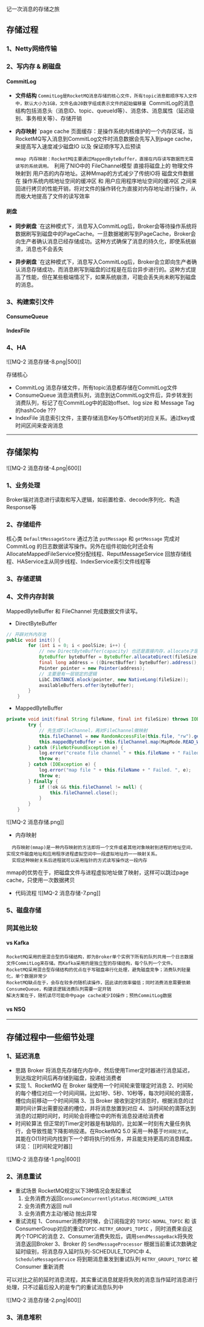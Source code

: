 记一次消息的存储之旅

## 存储过程

### 1、Netty网络传输


### 2、写内存 & 刷磁盘

#### CommitLog

- **文件结构**
	`CommitLog是RocketMQ消息存储的核心文件，所有topic消息都顺序写入文件中，默认大小为1GB，文件名由20数字组成表示文件的起始偏移量
	`CommitLog的消息结构包括消息头（消息ID、topic、queueId等）、消息体、消息属性（延迟级别、事务相关等）、存储开销

- **内存映射**
	`page cache 页面缓存：是操作系统内核维护的一个内存区域，当RocketMQ写入消息到CommitLog文件时消息数据会先写入到page cache，来提高写入速度减少磁盘IO 以及 保证顺序写入后预读

	`mmap 内存映射：RocketMQ主要通过MappedByteBuffer，直接在内存读写数据而无需读写的系统调用。
	`利用了NIO中的 FileChannel模型 直接将磁盘上的 物理文件 映射到 用户态的内存地址。这种Mmap的方式减少了传统IO将 磁盘文件数据在 操作系统内核地址空间的缓冲区 和 用户应用程序地址空间的缓冲区 之间来回进行拷贝的性能开销，将对文件的操作转化为直接对内存地址进行操作，从而极大地提高了文件的读写效率

#### 刷盘

- **同步刷盘**
	`在这种模式下，消息写入CommitLog后，Broker会等待操作系统将数据刷写到磁盘中的PageCache。一旦数据被刷写到PageCache，Broker会向生产者确认消息已经存储成功。这种方式确保了消息的持久化，即使系统崩溃，消息也不会丢失

- **异步刷盘**
	`在这种模式下，消息写入CommitLog后，Broker会立即向生产者确认消息存储成功，而消息刷写到磁盘的过程是在后台异步进行的。这种方式提高了性能，但在某些极端情况下，如果系统崩溃，可能会丢失尚未刷写到磁盘的消息。

### 3、构建索引文件

#### ConsumeQueue


#### IndexFile


### 4、HA




![[MQ-2 消息存储-8.png|500]]


存储核心
-  CommitLog
	消息存储文件，所有topic消息都存储在CommitLog文件
-  ConsumeQueue
	消息消费队列，消息到达CommitLog文件后，异步转发到消费队列，标记了在CommitLog中的起始offset、log size 和 Message Tag的hashCode ???
-  IndexFile
	消息索引文件，主要存储消息Key与Offset的对应关系。通过key或时间区间来查询消息

---
## 存储架构

![[MQ-2 消息存储-4.png|600]]

### 1、业务处理
Broker端对消息进行读取和写入逻辑，如前置检查、decode序列化、构造Response等

### 2、存储组件
核心类 `DefaultMessageStore` 通过方法 `putMessage` 和 `getMessage` 完成对 CommitLog 的日志数据读写操作。另外在组件初始化时还会有 AllocateMappedFileService预分配线程、ReputMessageService 回放存储线程、HAService主从同步线程、IndexService索引文件线程等

### 3、存储逻辑

### 4、文件内存封装

MappedByteBuffer 和 FileChannel 完成数据文件读写。

 - DirectByteBuffer
```java
// 开辟对外内存池
public void init() {
        for (int i = 0; i < poolSize; i++) {
			// new DirectByteBuffer(capacity) 也还是直接内存，allocate才是堆内存
            ByteBuffer byteBuffer = ByteBuffer.allocateDirect(fileSize);
            final long address = ((DirectBuffer) byteBuffer).address();
            Pointer pointer = new Pointer(address);
			// 主要是有一层锁定的逻辑
            LibC.INSTANCE.mlock(pointer, new NativeLong(fileSize));
            availableBuffers.offer(byteBuffer);
        }
    }

```

 - MappedByteBuffer
```java
private void init(final String fileName, final int fileSize) throws IOException {
        try {
			// 先生成FileChannel，再对FileChannel做映射
            this.fileChannel = new RandomAccessFile(this.file, "rw").getChannel();
            this.mappedByteBuffer = this.fileChannel.map(MapMode.READ_WRITE, 0, fileSize);
        } catch (FileNotFoundException e) {
            log.error("create file channel " + this.fileName + " Failed. ", e);
            throw e;
        } catch (IOException e) {
            log.error("map file " + this.fileName + " Failed. ", e);
            throw e;
        } finally {
            if (!ok && this.fileChannel != null) {
                this.fileChannel.close();
            }
        }
    }
```


![[MQ-2 消息存储.png]]

- 内存映射
```
  内存映射(mmap)是一种内存映射的方法即将一个文件或者其他对象映射到进程的地址空间，实现文件磁盘地址和应用程序进程虚拟空间中一段虚拟地址的一一映射关系。
  实现这种映射关系后进程就可以采用指针的方式读写操作这一段内存
```

mmap的优势在于，把磁盘文件与进程虚拟地址做了映射，这样可以跳过page cache，只使用一次数据拷贝


-  代码流程
![[MQ-2 消息存储-7.png]]

### 5、磁盘存储

### 同其他比较

#### vs Kafka

	RocketMQ采用的是混合型的存储结构，即为Broker单个实例下所有的队列共用一个日志数据文件CommitLog来存储。而Kafka采用的是独立型的存储结构，每个队列一个文件。
	RocketMQ采用混合型存储结构的优点在于写磁盘串行化处理，避免磁盘竞争；消费队列轻量化，单个数据非常少
	RocketMQ缺点在于，会存在较多的随机读操作，因此读的效率偏低；同时消费消息需要依赖ConsumeQueue，构建该逻辑消费队列需要一定开销
	解决方案在于，随机读尽可能命中page cache减少IO操作；预热CommitLog数据
	

#### vs NSQ



---

## 存储过程中一些细节处理
### 1、延迟消息

- 思路
	Broker 将消息先存储在内存中，然后使用Timer定时器进行消息延迟，到达指定时间后再存储到磁盘，投递给消费者
- 实现
	1、RocketMQ 在 Broker 端使用一个时间轮来管理定时消息
	2、时间轮的每个槽位对应一个时间间隔，比如1秒、5秒、10秒等，每次时间轮的滴答，槽位向前移动一个时间间隔
	3、当 Broker 接收到定时消息时，根据消息的过期时间计算出需要投递的槽位，并将消息放置到对应
	4、当时间轮的滴答达到消息的过期时间时，时间轮会将槽位中的所有消息投递给消费者
- 时间轮算法
	但正常的Timer定时器是有缺陷的，比如某一时刻有大量任务执行，会导致性能下降影响投递。在RocketMQ 5.0 采用一种基于`时间轮方式`。
	其能在O(1)时间内找到下一个即将执行的任务，并且能支持更高的消息精度。详见： [[时间轮定时器]]

![[MQ-2 消息存储-1.png|600]]


### 2、消息重试

-  重试场景
	RocketMQ规定以下3种情况会发起重试
	1.  业务消费方返回`ConsumeConcurrentlyStatus.RECONSUME_LATER`
	2.  业务消费方返回 null
	3.  业务消费方主动/被动 抛出异常
-  重试流程
	1、Consumer消费的时候，会订阅指定的 `TOPIC-NOMAL_TOPIC` 和 该ConsumerGroup对应的重试`TOPIC-RETRY_GROUP1_TOPIC` ，同时消费来自这两个TOPIC的消息
	2、Consumer消费失败后，调用`sendMessageBack`将失败消息返回Broker
	3、Broker 的 `SendMessageProcessor` 根据当前重试次数确定延时级别，将消息存入延时队列-SCHEDULE_TOPIC中
	4、`ScheduleMessageService` 将到期消息重发到重试队列 `RETRY_GROUP1_TOPIC` 被 Consumer 重新消费 

可以对比之前的延时消息流程，其实重试消息就是将失败的消息当作延时消息进行处理，只不过最后投入的是专门的重试消息队列中

![[MQ-2 消息存储-2.png|600]]


### 3、消息堆积



